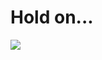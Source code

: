 # Hold on...


<img src="https://img.shields.io/badge/Linux-FCC624?style=for-the-badge&logo=linux&logoColor=black"/>

